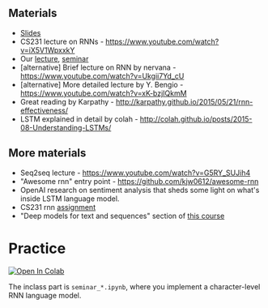 ## Materials
* [Slides](https://yadi.sk/i/Qjn4U0Np3UKL5f)
* CS231 lecture on RNNs - https://www.youtube.com/watch?v=iX5V1WpxxkY
* Our [lecture](https://yadi.sk/i/XHmT5hO53GcCKV), [seminar](https://yadi.sk/i/19twHESN3GcGKQ)
* [alternative] Brief lecture on RNN by nervana - https://www.youtube.com/watch?v=Ukgii7Yd_cU
* [alternative] More detailed lecture by Y. Bengio - https://www.youtube.com/watch?v=xK-bzjIQkmM
* Great reading by Karpathy - http://karpathy.github.io/2015/05/21/rnn-effectiveness/
* LSTM explained in detail by colah - http://colah.github.io/posts/2015-08-Understanding-LSTMs/

## More materials
* Seq2seq lecture - https://www.youtube.com/watch?v=G5RY_SUJih4
* "Awesome rnn" entry point - https://github.com/kjw0612/awesome-rnn
* OpenAI research on sentiment analysis that sheds some light on what's inside LSTM language model.
* CS231 rnn [assignment](http://cs231n.github.io/assignments2016/assignment3/)
* "Deep models for text and sequences" section of [this course](https://www.udacity.com/course/deep-learning--ud730)

# Practice
[![Open In Colab](https://colab.research.google.com/assets/colab-badge.svg)](https://colab.research.google.com/github/yandexdataschool/Practical_RL/blob/spring19/week07_%5Brecap%5D_rnn/seminar_pytorch.ipynb)

The inclass part is `seminar_*.ipynb`, where you implement a character-level RNN language model.
